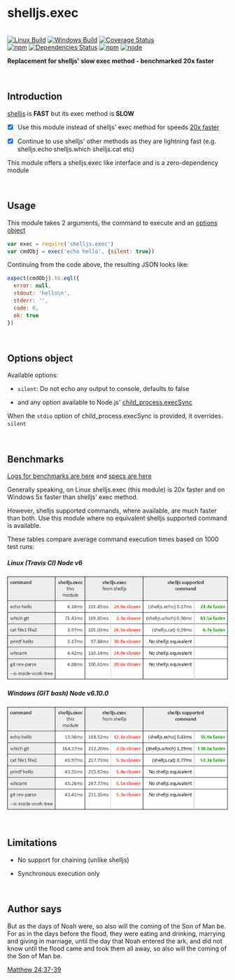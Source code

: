 # shelljs.exec

<br>[![Linux Build](https://img.shields.io/travis/danday74/shelljs.exec/master.svg?label=linux)](https://travis-ci.org/danday74/shelljs.exec)
[![Windows Build](https://img.shields.io/appveyor/ci/danday74/shelljs-exec/master.svg?label=windows)](https://ci.appveyor.com/project/danday74/shelljs-exec)
[![Coverage Status](https://coveralls.io/repos/github/danday74/shelljs.exec/badge.svg)](https://coveralls.io/github/danday74/shelljs.exec)
<br>[![npm](https://img.shields.io/npm/v/shelljs.exec.svg)](https://www.npmjs.com/package/shelljs.exec)
[![Dependencies Status](https://david-dm.org/danday74/shelljs.exec/status.svg)](https://david-dm.org/danday74/shelljs.exec)
[![npm](https://img.shields.io/npm/dm/shelljs.exec.svg)](https://www.npmjs.com/package/shelljs.exec)
[![node](https://img.shields.io/node/v/shelljs.exec.svg)](https://www.npmjs.com/package/shelljs.exec)

**Replacement for shelljs' slow exec method - benchmarked 20x faster**



<br>

## Introduction

[shelljs](https://www.npmjs.com/package/shelljs) is **FAST** but its exec method is **SLOW**

- [x] Use this module instead of shelljs' exec method for speeds [20x faster](#benchmarks)

- [x] Continue to use shelljs' other methods as they are lightning fast (e.g. shelljs.echo shelljs.which shelljs.cat etc)

This module offers a shelljs.exec like interface and is a zero-dependency module



<br>

## Usage

This module takes 2 arguments, the command to execute and an [options object](#options-object)

```javascript 1.5
var exec = require('shelljs.exec')
var cmdObj = exec('echo hello', {silent: true})
```

Continuing from the code above, the resulting JSON looks like:

```javascript 1.5
expect(cmdObj).to.eql({
  error: null,
  stdout: 'hello\n',
  stderr: '',
  code: 0,
  ok: true
})
```



<br>

## Options object

Available options:

* `silent`: Do not echo any output to console, defaults to false

* and any option available to Node.js' [child_process.execSync](https://nodejs.org/api/child_process.html#child_process_child_process_execsync_command_options)

When the `stdio` option of child_process.execSync is provided, it overrides `silent`



<br>

## Benchmarks

[Logs for benchmarks are here](https://travis-ci.org/danday74/shelljs.exec) and [specs are here](test/benchmarks/benchmarks.spec.js)

Generally speaking, on Linux shelljs.exec (this module) is 20x faster and on Windows 5x faster than shelljs' exec method.

However, shelljs supported commands, where available, are much faster than both. Use this module where no equivalent shelljs supported command is available.

These tables compare average command execution times based on 1000 test runs:

##### Linux (Travis CI) Node v6

![Linux benchmarks](images/linux.png "Linux (Travis CI) Node v6")

##### Windows (GIT bash) Node v6.10.0

![Windows benchmarks](images/windows.png "Windows (GIT bash) Node v6.10.0")



<br>

## Limitations

* No support for chaining (unlike shelljs)

* Synchronous execution only



<br>

## Author says

But as the days of Noah were, so also will the coming of the Son of Man be. For as in the days before the flood, they were eating and drinking, marrying and giving in marriage, until the day that Noah entered the ark, and did not know until the flood came and took them all away, so also will the coming of the Son of Man be.

[Matthew 24:37-39](https://www.biblegateway.com/passage/?search=Matthew+24%3A37-39&version=NKJV)



<br><br><br><br><br>

